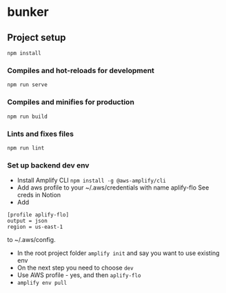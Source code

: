 # bunker

## Project setup
```
npm install
```

### Compiles and hot-reloads for development
```
npm run serve
```

### Compiles and minifies for production
```
npm run build
```

### Lints and fixes files
```
npm run lint
```

### Set up backend dev env
- Install Amplify CLI  `npm install -g @aws-amplify/cli`
- Add aws profile to your ~/.aws/credentials with name aplify-flo See creds in Notion
- Add
```
[profile aplify-flo]
output = json
region = us-east-1
```
 to ~/.aws/config.
- In the root project folder `amplify init` and say you want to use existing env
- On the next step you need to choose `dev`
- Use AWS profile - yes, and then `aplify-flo`
- `amplify env pull`

